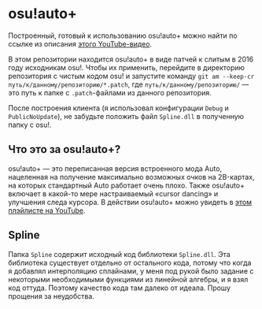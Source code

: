 # osu!auto+

Построенный, готовый к использованию osu!auto+ можно найти по ссылке из описания [этого YouTube-видео](https://youtu.be/mO3EGy17YoQ).

В этом репозитории находится osu!auto+ в виде патчей к слитым в 2016 году исходникам osu!. Чтобы их применить, перейдите в директорию репозитория с чистым кодом osu! и запустите команду `git am --keep-cr путь/к/данному/репозиторию/*.patch`, где `путь/к/данному/репозиторию/` — это путь к папке с `.patch`-файлами из данного репозитория.

После построения клиента (я использовал конфигурации `Debug` и `PublicNoUpdate`), не забудьте положить файл `Spline.dll` в полученную папку с osu!.

## Что это за osu!auto+?

osu!auto+ — это переписанная версия встроенного мода Auto, нацеленная на получение максимально возможных очков на 2B-картах, на которых стандартный Auto работает очень плохо. Также osu!auto+ включает в какой-то мере настраиваемый «cursor dancing» и улучшения следа курсора. В действии osu!auto+ можно увидеть в [этом плэйлисте на YouTube](https://www.youtube.com/playlist?list=PLZnZoQzA8hx4xrr6yJ1nA5gpqVwqBLHun).

## Spline

Папка `Spline` содержит исходный код библиотеки `Spline.dll`. Эта библиотека существует отдельно от остального кода, потому что когда я добавлял интерполяцию сплайнами, у меня под рукой было задание с некоторыми необходимыми функциями из линейной алгебры, и я взял код оттуда. Поэтому качество кода там далеко от идеала. Прошу прощения за неудобства.
